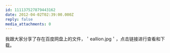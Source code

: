 ```yaml
---
id: 111137527879443162
date: 2012-04-02T02:39:00.000Z
reply: false
media_attachments: 0
---
```


我跟大家分享了存在百度网盘上的文件，＇eallion.jpg＇，点击链接进行查看和下载。 ​​​​

